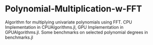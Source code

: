 # Polynomial-Multiplication-w-FFT

Algorithm for multiplying univariate polynomials using FFT. CPU Implementation in CPUAlgorithms.jl, GPU Implementation in GPUAlgorithms.jl. Some benchmarks on selected polynomial degrees in benchmarks.jl

